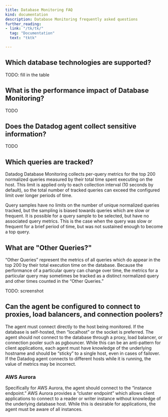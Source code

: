 ```yaml
---
title: Database Monitoring FAQ
kind: documentation
description: Database Monitoring frequently asked questions
further_reading:
- link: "/tk/tk/"
  tag: "Documentation"
  text: "tktk"

---
```


## Which database technologies are supported?

TODO: fill in the table

## What is the performance impact of Database Monitoring?

TODO

## Does the Datadog agent collect sensitive information?

TODO

## Which queries are tracked?

Datadog Database Monitoring collects per-query metrics for the top 200 normalized queries measured by their total time spent executing on the host. This limit is applied only to each collection interval (10 seconds by default), so the total number of tracked queries can exceed the configured limit over longer periods of time.

Query samples have no limits on the number of unique normalized queries tracked, but the sampling is biased towards queries which are slow or frequent. It is possible for a query sample to be selected, but have no associated query metrics. This is the case when the query was slow or frequent for a brief period of time, but was not sustained enough to become a top query.

## What are "Other Queries?"

“Other Queries” represent the metrics of all queries which do appear in the top 200 by their total execution time on the database. Because the performance of a particular query can change over time, the metrics for a particular query may sometimes be tracked as a distinct normalized query and other times counted in the “Other Queries.”

TODO: screenshot

## Can the agent be configured to connect to proxies, load balancers, and connection poolers?

The agent must connect directly to the host being monitored. If the database is self-hosted, then “localhost” or the socket is preferred. The agent should not connect to the database through a proxy, load balancer, or connection pooler such as pgbouncer. While this can be an anti-pattern for client applications, each agent must have knowledge of the underlying hostname and should be “sticky” to a single host, even in cases of failover. If the Datadog agent connects to different hosts while it is running, the value of metrics may be incorrect.

### AWS Aurora

Specifically for AWS Aurora, the agent should connect to the “instance endpoint.”  AWS Aurora provides a “cluster endpoint” which allows client applications to connect to a reader or writer instance without knowledge of the underlying database host. While this is desirable for applications, the agent must be aware of all instances.

